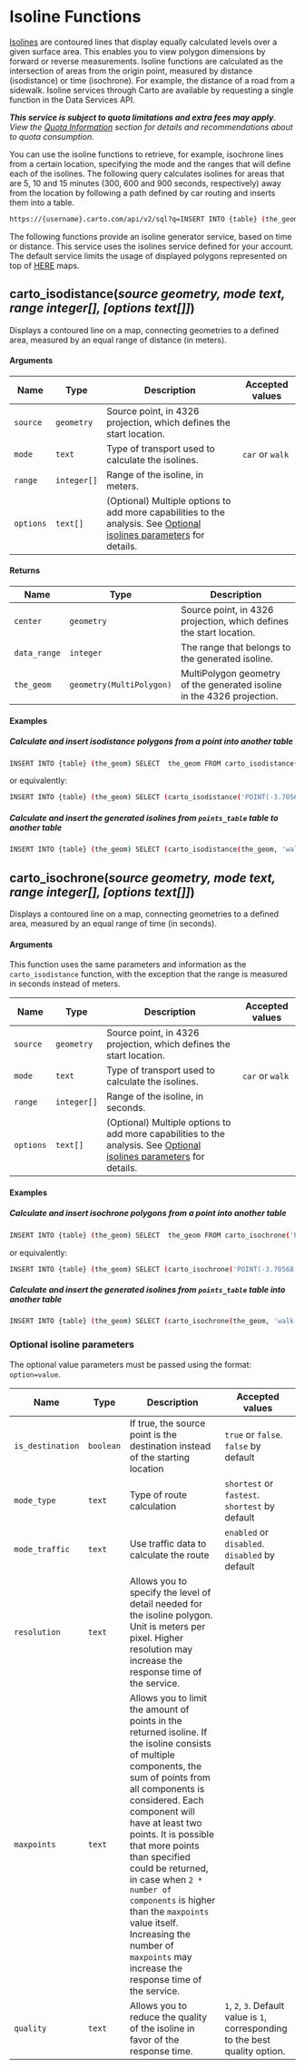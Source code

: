 # Isoline Functions

[Isolines](https://carto.com/data/isolines/) are contoured lines that display equally calculated levels over a given surface area. This enables you to view polygon dimensions by forward or reverse measurements. Isoline functions are calculated as the intersection of areas from the origin point, measured by distance (isodistance) or time (isochrone). For example, the distance of a road from a sidewalk. Isoline services through Carto are available by requesting a single function in the Data Services API.

_**This service is subject to quota limitations and extra fees may apply**. View the [Quota Information](http://docs.carto.com/carto-engine/dataservices-api/quota-information/) section for details and recommendations about to quota consumption._

You can use the isoline functions to retrieve, for example, isochrone lines from a certain location, specifying the mode and the ranges that will define each of the isolines. The following query calculates isolines for areas that are 5, 10 and 15 minutes (300, 600 and 900 seconds, respectively) away from the location by following a path defined by car routing and inserts them into a table.

```bash
https://{username}.carto.com/api/v2/sql?q=INSERT INTO {table} (the_geom) SELECT  the_geom FROM carto_isodistance('POINT(-3.70568 40.42028)'::geometry, 'car', ARRAY[300, 600, 900]::integer[])&api_key={api_key}
```

The following functions provide an isoline generator service, based on time or distance. This service uses the isolines service defined for your account. The default service limits the usage of displayed polygons represented on top of [HERE](https://developer.here.com/coverage-info) maps.

## carto_isodistance(_source geometry, mode text, range integer[], [options text[]]_)

Displays a contoured line on a map, connecting geometries to a defined area, measured by an equal range of distance (in meters).

#### Arguments

Name | Type | Description | Accepted values
--- | --- | --- | ---
`source` | `geometry` | Source point, in 4326 projection, which defines the start location. |
`mode` | `text` | Type of transport used to calculate the isolines. | `car` or `walk`
`range` | `integer[]` | Range of the isoline, in meters. |
`options` | `text[]` | (Optional) Multiple options to add more capabilities to the analysis. See [Optional isolines parameters](#optional-isoline-parameters) for details.


#### Returns

Name | Type | Description
--- | --- | ---
`center` | `geometry` | Source point, in 4326 projection, which defines the start location.
`data_range` | `integer` | The range that belongs to the generated isoline.
`the_geom` | `geometry(MultiPolygon)` | MultiPolygon geometry of the generated isoline in the 4326 projection.

#### Examples

##### Calculate and insert isodistance polygons from a point into another table

```bash
INSERT INTO {table} (the_geom) SELECT  the_geom FROM carto_isodistance('POINT(-3.70568 40.42028)'::geometry, 'walk', ARRAY[300, 600, 900]::integer[])
```

or equivalently:

```bash
INSERT INTO {table} (the_geom) SELECT (carto_isodistance('POINT(-3.70568 40.42028)'::geometry, 'walk', ARRAY[300, 600, 900]::integer[])).the_geom
```

##### Calculate and insert the generated isolines from `points_table` table to another table

```bash
INSERT INTO {table} (the_geom) SELECT (carto_isodistance(the_geom, 'walk', string_to_array(distance, ',')::integer[])).the_geom FROM {points_table}
```


## carto_isochrone(_source geometry, mode text, range integer[], [options text[]]_)

Displays a contoured line on a map, connecting geometries to a defined area, measured by an equal range of time (in seconds).

#### Arguments

This function uses the same parameters and information as the `carto_isodistance` function, with the exception that the range is measured in seconds instead of meters.

Name | Type | Description | Accepted values
--- | --- | --- | ---
`source` | `geometry` | Source point, in 4326 projection, which defines the start location. |
`mode` | `text` | Type of transport used to calculate the isolines. | `car` or `walk`
`range` | `integer[]` | Range of the isoline, in seconds. |
`options` | `text[]` | (Optional) Multiple options to add more capabilities to the analysis. See [Optional isolines parameters](#optional-isoline-parameters) for details.

#### Examples

##### Calculate and insert isochrone polygons from a point into another table

```bash
INSERT INTO {table} (the_geom) SELECT  the_geom FROM carto_isochrone('POINT(-3.70568 40.42028)'::geometry, 'car', ARRAY[300, 900, 12000]::integer[], ARRAY['mode_traffic=enabled','quality=3']::text[])
```

or equivalently:

```bash
INSERT INTO {table} (the_geom) SELECT (carto_isochrone('POINT(-3.70568 40.42028)'::geometry, 'car', ARRAY[300, 900, 12000]::integer[], ARRAY['mode_traffic=enabled','quality=3']::text[])).the_geom
```

##### Calculate and insert the generated isolines from `points_table` table into another table

```bash
INSERT INTO {table} (the_geom) SELECT (carto_isochrone(the_geom, 'walk', string_to_array(time_distance, ',')::integer[])).the_geom FROM {points_table}
```

### Optional isoline parameters

The optional value parameters must be passed using the format: `option=value`.

Name | Type | Description | Accepted values
--- | --- | --- | ---
`is_destination` | `boolean` | If true, the source point is the destination instead of the starting location | `true` or `false`. `false` by default
`mode_type` | `text` | Type of route calculation | `shortest` or `fastest`. `shortest` by default
`mode_traffic` | `text` | Use traffic data to calculate the route | `enabled` or `disabled`. `disabled` by default
`resolution` | `text` | Allows you to specify the level of detail needed for the isoline polygon. Unit is meters per pixel. Higher resolution may increase the response time of the service.
`maxpoints` | `text` | Allows you to limit the amount of points in the returned isoline. If the isoline consists of multiple components, the sum of points from all components is considered. Each component will have at least two points. It is possible that more points than specified could be returned, in case when `2 * number of components` is higher than the `maxpoints` value itself. Increasing the number of `maxpoints` may increase the response time of the service.
`quality` | `text` | Allows you to reduce the quality of the isoline in favor of the response time. | `1`, `2`, `3`. Default value is `1`, corresponding to the best quality option.

